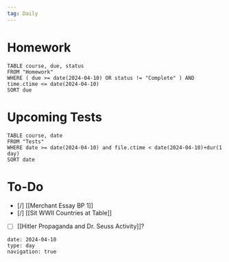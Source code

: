 ```yaml
---
tag: Daily
---
```

# Homework
```dataview
TABLE course, due, status
FROM "Homework" 
WHERE ( due >= date(2024-04-10) OR status != "Complete" ) AND time.ctime <= date(2024-04-10)
SORT due
```
# Upcoming Tests
```dataview
TABLE course, date
FROM "Tests" 
WHERE date >= date(2024-04-10) and file.ctime < date(2024-04-10)+dur(1 day)
SORT date
```
# To-Do
- [/] [[Merchant Essay BP 1]]
- [/] [[Sit WWII Countries at Table]]
- [ ] [[Hitler Propaganda and Dr. Seuss Activity]]?

```gEvent
date: 2024-04-10
type: day
navigation: true
```